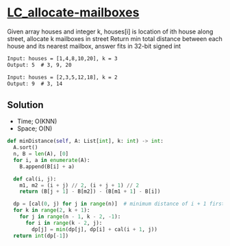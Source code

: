 # [LC_allocate-mailboxes](https://leetcode.com/problems/allocate-mailboxes)

Given array houses and integer k, houses[i] is location of ith house along street, allocate k mailboxes in street
Return min total distance between each house and its nearest mailbox, answer fits in 32-bit signed int

```txt
Input: houses = [1,4,8,10,20], k = 3
Output: 5  # 3, 9, 20

Input: houses = [2,3,5,12,18], k = 2
Output: 9  # 3, 14
```

## Solution

* Time; O(KNN)
* Space; O(N)

```py
def minDistance(self, A: List[int], k: int) -> int:
  A.sort()
  n, B = len(A), [0]
  for i, a in enumerate(A):
    B.append(B[i] + a)

  def cal(i, j):
    m1, m2 = (i + j) // 2, (i + j + 1) // 2
    return (B[j + 1] - B[m2]) - (B[m1 + 1] - B[i])

  dp = [cal(0, j) for j in range(n)]  # minimum distance of i + 1 first house
  for k in range(2, k + 1):
    for j in range(n - 1, k - 2, -1):
      for i in range(k - 2, j):
        dp[j] = min(dp[j], dp[i] + cal(i + 1, j))
  return int(dp[-1])
```
